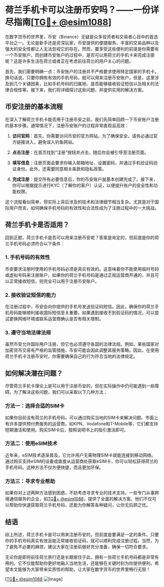 # 荷兰手机卡可以注册币安吗？——一份详尽指南[[TG💪+ @esim1088](https://t.me/s/esim1088)]

在数字货币的世界里，币安（Binance）无疑是众多投资者和交易者心目中的首选平台之一。无论是新手还是资深玩家，币安提供的便捷服务、丰富的交易品种以及强大的安全性都让人无法忽视它的存在。然而，要享受这些便利的前提是你需要有一个币安账户。而创建币安账户的过程中，是否可以用荷兰的手机卡来完成注册呢？这是许多生活在荷兰或者正在考虑前往荷兰的用户关心的问题。

首先，我们需要明确一点：币安账户的注册并不严格要求使用特定国家的手机卡。换句话说，只要你拥有有效的手机号码，就可以用来注册币安账户。但是，这里涉及到几个关键因素，比如手机号码的归属地、是否能够接收验证短信以及相关的法律合规性等。接下来，我们将详细探讨这些问题，并提供实用的解决方案。

## 币安注册的基本流程

在深入了解荷兰手机卡能否用于注册币安之前，我们先简单回顾一下币安账户注册的基本步骤。通常情况下，注册币安账户的过程非常直观且高效：

1. **访问官网**：首先，你需要访问币安的官方网站。为了确保安全，请务必通过官方链接进入，避免误入钓鱼网站。
   
2. **点击注册**：在首页找到“注册”按钮并点击，随后你会被引导至注册页面。

3. **填写信息**：注册页面会要求你输入邮箱地址、设置密码，并通过手机验证码验证身份。此外，还需要同意相关条款和隐私政策。

4. **完成注册**：提交所有必要信息后，你的币安账户就基本创建完成了。接下来，你可以根据提示进行KYC（了解你的客户）认证，以便提升账户的安全性和功能权限。

这个流程看似简单，但实际上背后涉及的技术和法律细节相当复杂。尤其是对于国际用户而言，如何确保手机号码的有效性和合法性成为了注册过程中的一大挑战。

## 荷兰手机卡是否适用？

回到正题，荷兰手机卡是否可以用来注册币安呢？答案是肯定的，但前提是你的荷兰手机号码必须符合以下条件：

### 1. 手机号码的有效性

币安要求注册时使用的手机号码必须是真实有效的。这意味着你不能使用临时号码或虚拟号码来注册账户。如果你的荷兰手机号码是通过正规运营商开通的，并且可以正常接收短信，则完全可以用于注册币安账户。

### 2. 接收验证短信的能力

在注册过程中，币安会向你提供的手机号发送验证码短信。因此，确保你的荷兰手机号码能够顺利接收国际短信至关重要。如果遇到接收不到验证码的情况，可以尝试更换网络环境或联系运营商确认是否有相关限制。

### 3. 遵守当地法律法规

虽然币安允许国际用户注册，但它也必须遵守各国的法律法规。例如，某些国家对加密货币交易有严格的监管措施，币安可能会因此调整其服务策略。因此，在使用荷兰手机卡注册币安时，你需要确保自己的行为符合当地的法律规定。

## 如何解决潜在问题？

尽管荷兰手机卡理论上是可以用于注册币安的，但在实际操作中仍可能遇到一些障碍。为了解决这些问题，我们可以采取以下几种方法：

### 方法一：选择合适的SIM卡

如果你目前没有荷兰的手机号码，可以通过购买当地的SIM卡来解决问题。市面上有许多提供预付费服务的运营商，如KPN、Vodafone和T-Mobile等，它们都支持短期激活和使用。购买SIM卡后，按照说明书上的指引激活即可。

### 方法二：使用eSIM技术

近年来，eSIM技术逐渐普及，它允许用户无需物理SIM卡就能连接到移动网络。通过购买支持eSIM的设备或直接从运营商处获取eSIM卡，你可以轻松获得荷兰的手机号码。这种方法不仅方便快捷，而且更加环保。

### 方法三：寻求专业帮助

如果你对上述两种方法感到困惑，不妨考虑寻求专业的技术支持。一些专门从事跨境通信服务的企业，如[TG💪+ @esim1088](https://t.me/s/esim1088)，提供了全面的解决方案。他们不仅可以帮助你快速获取荷兰手机号码，还能为你解答各种疑问，让你无后顾之忧。

## 结语

综上所述，荷兰手机卡是可以用来注册币安的，但前提是要满足一定的条件。只要你的手机号码真实有效且能正常接收验证码，就可以顺利完成注册过程。当然，为了避免不必要的麻烦，建议大家在注册前做好充分准备，确保一切符合要求。

无论你是即将前往荷兰旅行还是长期居住于此，拥有一张荷兰手机号码都是非常有用的。它不仅能帮助你更好地融入当地生活，还能够在关键时刻为你提供便利。希望本文能够为大家带来实质性的帮助，让大家在数字货币的世界里畅行无阻！

[[TG💪+ @esim1088](https://t.me/s/esim1088) ![Image](https://i.postimg.cc/4NQfJmqS/Snipaste-2025-05-13-00-14-12.png)]